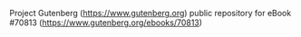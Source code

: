 Project Gutenberg (https://www.gutenberg.org) public repository for
eBook #70813 (https://www.gutenberg.org/ebooks/70813)
